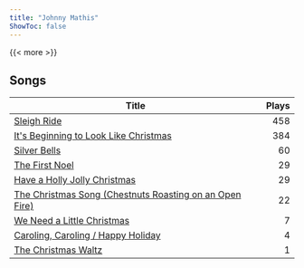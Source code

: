 ```yaml
---
title: "Johnny Mathis"
ShowToc: false
---
```


{{< more >}}

## Songs
Title | Plays 
----- | -----: 
[Sleigh Ride](/songs/sleigh-ride) | 458
[It's Beginning to Look Like Christmas](/songs/its-beginning-to-look-like-christmas) | 384
[Silver Bells](/songs/silver-bells) | 60
[The First Noel](/songs/the-first-noel) | 29
[Have a Holly Jolly Christmas](/songs/have-a-holly-jolly-christmas) | 29
[The Christmas Song (Chestnuts Roasting on an Open Fire)](/songs/the-christmas-song-chestnuts-roasting-on-an-open-fire) | 22
[We Need a Little Christmas](/songs/we-need-a-little-christmas) | 7
[Caroling, Caroling / Happy Holiday](/songs/caroling-caroling-happy-holiday) | 4
[The Christmas Waltz](/songs/the-christmas-waltz) | 1

